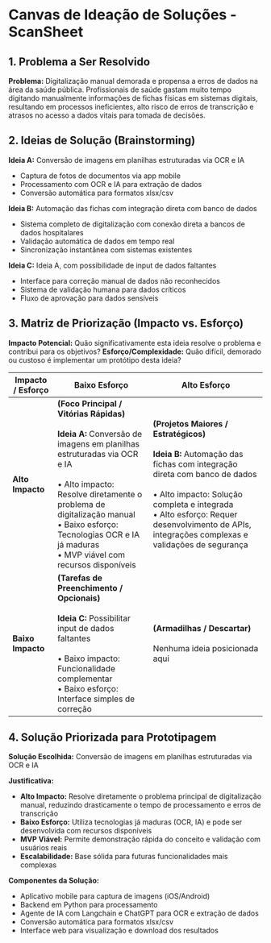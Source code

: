 # Canvas de Ideação de Soluções - ScanSheet

## 1. Problema a Ser Resolvido


**Problema:** Digitalização manual demorada e propensa a erros de dados na área da saúde pública. Profissionais de saúde gastam muito tempo digitando manualmente informações de fichas físicas em sistemas digitais, resultando em processos ineficientes, alto risco de erros de transcrição e atrasos no acesso a dados vitais para tomada de decisões.


## 2. Ideias de Solução (Brainstorming)

**Ideia A:** Conversão de imagens em planilhas estruturadas via OCR e IA
- Captura de fotos de documentos via app mobile
- Processamento com OCR e IA para extração de dados
- Conversão automática para formatos xlsx/csv

**Ideia B:** Automação das fichas com integração direta com banco de dados
- Sistema completo de digitalização com conexão direta a bancos de dados hospitalares
- Validação automática de dados em tempo real
- Sincronização instantânea com sistemas existentes

**Ideia C:** Ideia A, com possibilidade de input de dados faltantes
- Interface para correção manual de dados não reconhecidos
- Sistema de validação humana para dados críticos
- Fluxo de aprovação para dados sensíveis


## 3. Matriz de Priorização (Impacto vs. Esforço)

**Impacto Potencial:** Quão significativamente esta ideia resolve o problema e contribui para os objetivos?
**Esforço/Complexidade:** Quão difícil, demorado ou custoso é implementar um protótipo desta ideia?

| Impacto / Esforço | Baixo Esforço | Alto Esforço |
|-------------------|---------------|--------------|
| **Alto Impacto** | **(Foco Principal / Vitórias Rápidas)**<br><br>**Ideia A:** Conversão de imagens em planilhas estruturadas via OCR e IA<br><br>• Alto impacto: Resolve diretamente o problema de digitalização manual<br>• Baixo esforço: Tecnologias OCR e IA já maduras<br>• MVP viável com recursos disponíveis | **(Projetos Maiores / Estratégicos)**<br><br>**Ideia B:** Automação das fichas com integração direta com banco de dados<br><br>• Alto impacto: Solução completa e integrada<br>• Alto esforço: Requer desenvolvimento de APIs, integrações complexas e validações de segurança |
| **Baixo Impacto** | **(Tarefas de Preenchimento / Opcionais)**<br><br>**Ideia C:** Possibilitar input de dados faltantes<br><br>• Baixo impacto: Funcionalidade complementar<br>• Baixo esforço: Interface simples de correção | **(Armadilhas / Descartar)**<br><br>Nenhuma ideia posicionada aqui |


## 4. Solução Priorizada para Prototipagem

**Solução Escolhida:** Conversão de imagens em planilhas estruturadas via OCR e IA

**Justificativa:**
- **Alto Impacto:** Resolve diretamente o problema principal de digitalização manual, reduzindo drasticamente o tempo de processamento e erros de transcrição
- **Baixo Esforço:** Utiliza tecnologias já maduras (OCR, IA) e pode ser desenvolvida com recursos disponíveis
- **MVP Viável:** Permite demonstração rápida do conceito e validação com usuários reais
- **Escalabilidade:** Base sólida para futuras funcionalidades mais complexas

**Componentes da Solução:**
- Aplicativo mobile para captura de imagens (iOS/Android)
- Backend em Python para processamento
- Agente de IA com Langchain e ChatGPT para OCR e extração de dados
- Conversão automática para formatos xlsx/csv
- Interface web para visualização e download dos resultados 